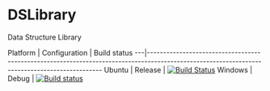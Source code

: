 DSLibrary
=========

Data Structure Library


Platform | Configuration | Build status 
---|----------------------------------------------------------------------------------------------------------------------------------------------
Ubuntu | Release  | [![Build Status](https://drone.io/github.com/vivekgalatage/DSLibrary/status.png)](https://drone.io/github.com/vivekgalatage/DSLibrary/latest)
Windows | Debug | [![Build status](https://ci.appveyor.com/api/projects/status?id=juqwnlngswplsawd)](https://ci.appveyor.com/project/dslibrary)
